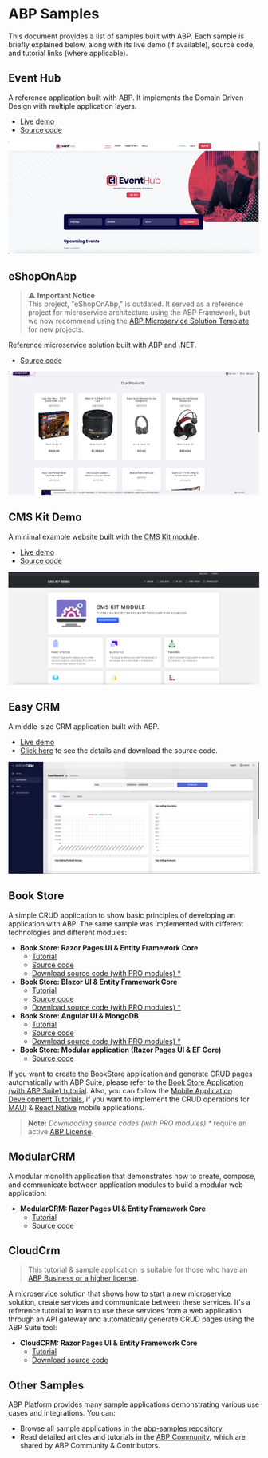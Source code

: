 # ABP Samples

This document provides a list of samples built with ABP. Each sample is briefly explained below, along with its live demo (if available), source code, and tutorial links (where applicable).

## Event Hub

A reference application built with ABP. It implements the Domain Driven Design with multiple application layers.

* [Live demo](https://www.openeventhub.com/)
* [Source code](https://github.com/abpframework/eventhub)

![samples-event-hub](../images/samples-eventhub.png)

## eShopOnAbp

> ⚠️ **Important Notice**  
> This project, "eShopOnAbp," is outdated. It served as a reference project for microservice architecture using the ABP Framework, but we now recommend using the [ABP Microservice Solution Template](https://abp.io/docs/latest/solution-templates/microservice) for new projects.

Reference microservice solution built with ABP and .NET.

* [Source code](https://github.com/abpframework/eShopOnAbp)

![eshoponabp](../images/samples-eshoponabp.png)

## CMS Kit Demo

A minimal example website built with the [CMS Kit module](../modules/cms-kit/index.md).

* [Live demo](https://cms-kit-demo.abpdemo.com/)
* [Source code](https://github.com/abpframework/cms-kit-demo)

![samples-cms-kit](../images/samples-cms-kit.png)

## Easy CRM

A middle-size CRM application built with ABP.

* [Live demo](http://easycrm.abp.io/)
* [Click here](easy-crm.md) to see the details and download the source code.

![samples-easy-crm](../images/samples-easycrm.png)

## Book Store

A simple CRUD application to show basic principles of developing an application with ABP. The same sample was implemented with different technologies and different modules:

* **Book Store: Razor Pages UI & Entity Framework Core**
  * [Tutorial](../tutorials/book-store/part-01.md?UI=MVC&DB=EF)
  * [Source code](https://github.com/abpframework/abp-samples/tree/master/BookStore-Mvc-EfCore)
  * [Download source code (with PRO modules) *](https://abp.io/Account/Login?returnUrl=/api/download/samples/bookstore-mvc-ef)
* **Book Store: Blazor UI & Entity Framework Core**
  * [Tutorial](../tutorials/book-store/part-01.md?UI=Blazor&DB=EF)
  * [Source code](https://github.com/abpframework/abp-samples/tree/master/BookStore-Blazor-EfCore)
  * [Download source code (with PRO modules) *](https://abp.io/Account/Login?returnUrl=/api/download/samples/bookstore-blazor-efcore)
* **Book Store: Angular UI & MongoDB**
  * [Tutorial](../tutorials/book-store/part-01.md?UI=NG&DB=Mongo)
  * [Source code](https://github.com/abpframework/abp-samples/tree/master/BookStore-Angular-MongoDb)
  * [Download source code (with PRO modules) *](https://abp.io/Account/Login?returnUrl=/api/download/samples/bookstore-angular-mongodb)
* **Book Store: Modular application (Razor Pages UI & EF Core)**
  * [Source code](https://github.com/abpframework/abp-samples/tree/master/BookStore-Modular)

If you want to create the BookStore application and generate CRUD pages automatically with ABP Suite, please refer to the [Book Store Application (with ABP Suite) tutorial](../tutorials/book-store-with-abp-suite/part-01.md). Also, you can follow the [Mobile Application Development Tutorials](../tutorials/mobile/index.md), if you want to implement the CRUD operations for [MAUI](../tutorials/mobile/maui/index.md) & [React Native](../tutorials/mobile/react-native/index.md) mobile applications.

> **Note:** _Downloading source codes (with PRO modules) \*_ require an active [ABP License](https://abp.io/pricing).

## ModularCRM

A modular monolith application that demonstrates how to create, compose, and communicate between application modules to build a modular web application:

* **ModularCRM: Razor Pages UI & Entity Framework Core**
  * [Tutorial](../tutorials/modular-crm/part-01.md?UI=MVC&DB=EF)
  * [Source code](https://github.com/abpframework/abp-samples/tree/master/ModularCRM)

## CloudCrm

> This tutorial & sample application is suitable for those who have an [ABP Business or a higher license](https://abp.io/pricing).

A microservice solution that shows how to start a new microservice solution, create services and communicate between these services. It's a reference tutorial to learn to use these services from a web application through an API gateway and automatically generate CRUD pages using the ABP Suite tool:

* **CloudCRM: Razor Pages UI & Entity Framework Core**
  * [Tutorial](../tutorials/microservice/part-01.md?UI=MVC&DB=EF)
  * [Download source code](https://abp.io/api/download/samples/cloud-crm-mvc-ef)

## Other Samples

ABP Platform provides many sample applications demonstrating various use cases and integrations. You can:

* Browse all sample applications in the [abp-samples repository](https://github.com/abpframework/abp-samples).
* Read detailed articles and tutorials in the [ABP Community](https://abp.io/community), which are shared by ABP Community & Contributors.